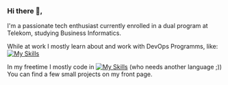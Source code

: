 ### Hi there 👋,
I'm a passionate tech enthusiast currently enrolled in a dual program at Telekom, studying Business Informatics.

While at work I mostly learn about and work with DevOps Programms, like: 
[![My Skills](https://skillicons.dev/icons?i=docker,grafana,prometheus,linux,mysql&theme=light)](https://skillicons.dev)



In my freetime I mostly code in [![My Skills](https://skillicons.dev/icons?i=py,flask&theme=light)](https://skillicons.dev) (who needs another language ;))
You can find a few small projects on my front page. 
